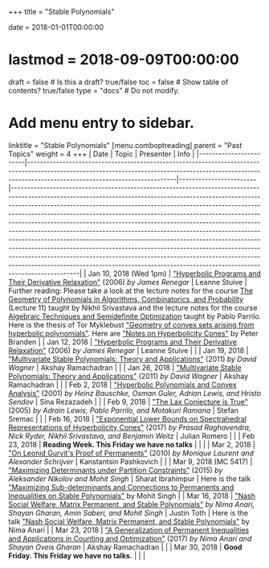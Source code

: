 +++
title = "Stable Polynomials"

date = 2018-01-01T00:00:00
# lastmod = 2018-09-09T00:00:00

draft = false  # Is this a draft? true/false
toc = false  # Show table of contents? true/false
type = "docs"  # Do not modify.

# Add menu entry to sidebar.
linktitle = "Stable Polynomials"
[menu.comboptreading]
  parent = "Past Topics"
  weight = 4
+++
| Date                   | Topic                                                                                                                                                                                                    | Presenter              | Info                                                                                                                                                                                                                                                                                                                                                                                                                                                                                                                                                                                                                                                                                                                                                                                                                            |
|------------------------|----------------------------------------------------------------------------------------------------------------------------------------------------------------------------------------------------------|------------------------|---------------------------------------------------------------------------------------------------------------------------------------------------------------------------------------------------------------------------------------------------------------------------------------------------------------------------------------------------------------------------------------------------------------------------------------------------------------------------------------------------------------------------------------------------------------------------------------------------------------------------------------------------------------------------------------------------------------------------------------------------------------------------------------------------------------------------------|
| Jan 10, 2018 (Wed 1pm) | ["Hyperbolic Programs and Their Derivative Relaxation"](https://link.springer.com/article/10.1007/s10208-004-0136-z) (2006) _by James Renegar_                                                           | Leanne Stuive          | Further reading: Please take a look at the lecture notes for the course [The Geometry of Polynomials in Algorithms, Combinatorics, and Probability](https://math.berkeley.edu/~nikhil/courses/270/) (Lecture 11) taught by Nikhil Srivastava and the lecture notes for the course [Algebraic Techniques and Semidefinite Optimization](https://ocw.mit.edu/courses/electrical-engineering-and-computer-science/6-972-algebraic-techniques-and-semidefinite-optimization-spring-2006/lecture-notes/) taught by Pablo Parrilo. Here is the thesis of Tor Myklebust ["Geometry of convex sets arising from hyperbolic polynomials"](http://citeseerx.ist.psu.edu/viewdoc/download?doi=10.1.1.620.9235&rep=rep1&type=pdf). Here are ["Notes on Hyperbolicity Cones"](https://math.berkeley.edu/~bernd/branden.pdf) by Peter Branden |
| Jan 12, 2018           | ["Hyperbolic Programs and Their Derivative Relaxation"](https://link.springer.com/article/10.1007/s10208-004-0136-z) (2006) _by James Renegar_                                                           | Leanne Stuive          |                                                                                                                                                                                                                                                                                                                                                                                                                                                                                                                                                                                                                                                                                                                                                                                                                                 |
| Jan 19, 2018           | ["Multivariate Stable Polynomials: Theory and Applications"](http://www.ams.org/journals/bull/2011-48-01/S0273-0979-2010-01321-5/) (2011) _by David Wagner_                                              | Akshay Ramachadran     |                                                                                                                                                                                                                                                                                                                                                                                                                                                                                                                                                                                                                                                                                                                                                                                                                                 |
| Jan 26, 2018           | ["Multivariate Stable Polynomials: Theory and Applications"]( http://www.ams.org/journals/bull/2011-48-01/S0273-0979-2010-01321-5/) (2011) _by David Wagner_                                             | Akshay Ramachadran     |                                                                                                                                                                                                                                                                                                                                                                                                                                                                                                                                                                                                                                                                                                                                                                                                                                 |
| Feb 2, 2018            | ["Hyperbolic Polynomials and Convex Analysis"](https://cms.math.ca/10.4153/CJM-2001-020-6?abfmt=html) (2001) _by Heinz Bauschke, Osman Guler, Adrian Lewis, and Hristo Sendov_                           | Sina Rezazadeh         |                                                                                                                                                                                                                                                                                                                                                                                                                                                                                                                                                                                                                                                                                                                                                                                                                                 |
| Feb 9, 2018            | ["The Lax Conjecture is True"](https://www.jstor.org/stable/4097606?seq=1#page_scan_tab_contents) (2005) _by Adrain Lewis, Pablo Parrilo, and Motakuri Ramana_                                           | Stefan Sremac          |                                                                                                                                                                                                                                                                                                                                                                                                                                                                                                                                                                                                                                                                                                                                                                                                                                 |
| Feb 16, 2018           | ["Exponential Lower Bounds on Spectrahedral Representations of Hyperbolicity Cones"](https://arxiv.org/abs/1711.11497) (2017) _by Prasad Raghavendra, Nick Ryder, Nikhil Srivastava, and Benjamin Weitz_ | Julian Romero          |                                                                                                                                                                                                                                                                                                                                                                                                                                                                                                                                                                                                                                                                                                                                                                                                                                 |
| Feb 23, 2018           | **Reading Week. This Friday we have no talks**                                                                                                                                                           |                        |                                                                                                                                                                                                                                                                                                                                                                                                                                                                                                                                                                                                                                                                                                                                                                                                                                 |
| Mar 2, 2018            | ["On Leonid Gurvit's Proof of Permanents"](http://www.jstor.org/stable/10.4169/000298910x523380?seq=1#page_scan_tab_contents) (2010) _by Monique Laurent and Alexander Schrijver_                        | Kanstantsin Pashkovich |                                                                                                                                                                                                                                                                                                                                                                                                                                                                                                                                                                                                                                                                                                                                                                                                                                 |
| Mar 9, 2018 (MC 5417)  | ["Maximizing Determinants under Partition Constraints"](https://www.microsoft.com/en-us/research/wp-content/uploads/2017/01/logsubmodular2.pdf) (2015) _by Aleksander Nikolov and Mohit Singh_           | Sharat Ibrahimpur      | Here is the talk ["Maximizing Sub-determinants and Connections to Permanents and Inequalities on Stable Polynomials"](https://www.youtube.com/watch?v=LmdJygBQj7Y&feature=youtu.be) by Mohit Singh                                                                                                                                                                                                                                                                                                                                                                                                                                                                                                                                                                                                                              |
| Mar 16, 2018           | ["Nash Social Welfare, Matrix Permanent, and Stable Polynomials"](https://arxiv.org/pdf/1609.07056.pdf) _by Nima Anari, Shayan Gharan, Amin Saberi, and Mohit Singh_                                     | Justin Toth            | Here is the talk ["Nash Social Welfare, Matrix Permanent, and Stable Polynomials"](https://www.youtube.com/watch?v=EoniLjTQe_4&feature=youtu.be) by Nima Anari                                                                                                                                                                                                                                                                                                                                                                                                                                                                                                                                                                                                                                                                  |
| Mar 23, 2018           | ["A Generalization of Permanent Inequalities and Applications in Counting and Optimization"](https://nimaanari.com/AO17.pdf) (2017) _by Nima Anari and Shayan Oveis Gharan_                              | Akshay Ramachadran     |                                                                                                                                                                                                                                                                                                                                                                                                                                                                                                                                                                                                                                                                                                                                                                                                                                 |
| Mar 30, 2018           | **Good Friday. This Friday we have no talks.**                                                                                                                                                           |                        |                                                                                                                                                                                                                                                                                                                                                                                                                                                                                                                                                                                                                                                                                                                                                                                                                                 |
